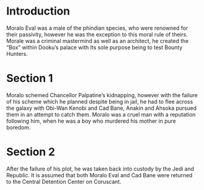 # Introduction

Moralo Eval was a male of the phindian species, who were renowned for their passivity, however he was the exception to this moral rule of theirs.
Morale was a criminal mastermind as well as an architect, he created the “Box” within Dooku’s palace with Its sole purpose being to test Bounty Hunters.

# Section 1

Moralo schemed Chancellor Palpatine’s kidnapping, however with the failure of his scheme which he planned despite being in jail,  he had to flee across the galaxy with Obi-Wan Kenobi and Cad Bane, Anakin and Ahsoka pursued them in an attempt to catch them.
Moralo was a cruel man with a reputation following him, when he was a boy who murdered his mother in pure boredom.

# Section 2

After the failure of his plot, he was taken back into custody by the Jedi and Republic.
It is assumed that both Moralo Eval and Cad Bane were returned to the Central Detention Center on Coruscant.
